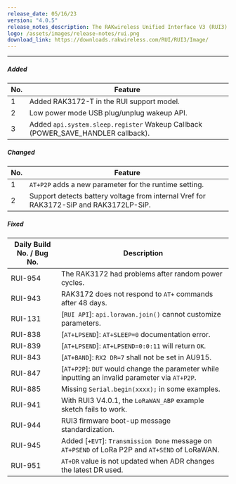 ```yaml
---
release_date: 05/16/23
version: "4.0.5"
release_notes_description: The RAKwireless Unified Interface V3 (RUI3) is designed to help IoT developers make their IoT products faster. It is compatible with RAK LPWAN modules and supports the standard AT Commands and the Binary Mode. The Binary mode is an improved version of the AT command with its efficient byte-array-based protocol and implementation of checksum. RUI3 also allows you to create your own custom firmware using RUI3 APIs that are compatible with popular IDEs like Arduino and Visual Studio. With custom firmware, you will not need any external host microcontroller or microprocessor, which can save you cost, circuit board space, and current consumption.
logo: /assets/images/release-notes/rui.png
download_link: https://downloads.rakwireless.com/RUI/RUI3/Image/
---
```


<rk-release-notes/>

---

##### Added

| No.  | Feature                                                                          |
| ---- | -------------------------------------------------------------------------------- |
| 1    | Added RAK3172-T in the RUI support model.                                        |
| 2    | Low power mode USB plug/unplug wakeup API.                                       |
| 3    | Added `api.system.sleep.register` Wakeup Callback (POWER_SAVE_HANDLER callback). |

##### Changed

| No.  | Feature                                                                               |
| ---- | ------------------------------------------------------------------------------------- |
| 1    | `AT+P2P` adds a new parameter for the runtime setting.                                |
| 2    | Support detects battery voltage from internal Vref for RAK3172-SiP and RAK3172LP-SiP. |

##### Fixed

| Daily Build No. / Bug No. | Description                                                                                     |
| ------------------------- | ----------------------------------------------------------------------------------------------- |
| RUI-954                   | The RAK3172 had problems after random power cycles.                                             |
| RUI-943                   | RAK3172 does not respond to `AT+` commands after 48 days.                                       |
| RUI-131                   | [`RUI API`]: `api.lorawan.join()` cannot customize parameters.                                  |
| RUI-838                   | [`AT+LPSEND`]: `AT+SLEEP=0` documentation error.                                                |
| RUI-839                   | [`AT+LPSEND`]: `AT+LPSEND=0:0:11` will return `OK`.                                             |
| RUI-843                   | [`AT+BAND`]: `RX2 DR=7` shall not be set in AU915.                                              |
| RUI-847                   | [`AT+P2P`]: `DUT` would change the parameter while inputting an invalid parameter via `AT+P2P`. |
| RUI-885                   | Missing `Serial.begin(xxxx);` in some examples.                                                 |
| RUI-941                   | With RUI3 V4.0.1, the `LoRaWAN_ABP` example sketch fails to work.                               |
| RUI-944                   | RUI3 firmware boot-up message standardization.                                                  |
| RUI-945                   | Added [`+EVT`]: `Transmission Done` message on `AT+PSEND` of LoRa P2P and `AT+SEND` of LoRaWAN. |
| RUI-951                   | `AT+DR` value is not updated when ADR changes the latest DR used.                               |
